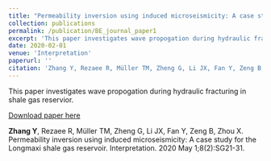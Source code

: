 ```yaml
---
title: "Permeability inversion using induced microseismicity: A case study for the Longmaxi shale gas reservoir"
collection: publications
permalink: /publication/BE_journal_paper1
excerpt: 'This paper investigates wave propogation during hydraulic fracturing in shale gas reservior.'
date: 2020-02-01
venue: 'Interpretation'
paperurl: ''
citation: 'Zhang Y, Rezaee R, Müller TM, Zheng G, Li JX, Fan Y, Zeng B, Zhou X. Permeability inversion using induced microseismicity: A case study for the Longmaxi shale gas reservoir. Interpretation. 2020 May 1;8(2):SG21-31.'
---
```

This paper investigates wave propogation during hydraulic fracturing in shale gas reservior.

[Download paper here](https://watermark.silverchair.com/int-2019-0182.1.pdf?token=AQECAHi208BE49Ooan9kkhW_Ercy7Dm3ZL_9Cf3qfKAc485ysgAAA0gwggNEBgkqhkiG9w0BBwagggM1MIIDMQIBADCCAyoGCSqGSIb3DQEHATAeBglghkgBZQMEAS4wEQQMH9M5OwtakRMiuV7AAgEQgIIC-x105FNf13v5qXQS0EFSbn6NcBUZCiuVeYBlh7Org5m9d1Bywo3iATWiU3VJKiokeW5K1RQplykKVJjGRHarEbUHf4arakjLx8WmhonNmoXaDe98UsfG8ugc0SSZQEBk0v_4dBYztNWDfBko2tFkY--qHe-gE5EJbiUA4LdJOvSfaKvJRhlmDUU44SbMCklxNVU44HiQe54WW6qS3-PVf-Ihuzq28vz23UDPK7233STmJkxeKQWe08YjbBn0t4XYlw3prxNDQ_1AkVVlhAkvIdxbnxu2tUL7SIiXWcrKIhxD4w2NpRn-qNxQIDosk-zc00FoEeSGdGve5nHQWPiLiQEQ0vkfkt4HnpoQASvaSNrSMDqWonjCgUQP3_e17EirpD0wQ_bm55g18yZ3hbmlnKWATfEg5L9VNdYIJCUNYuaDpyWhor1aTKWEI4I-TFkvLYOFDTupJGLp9J87-01kIE3zPW_SuYYah12RiWKk1JYxXoUmzfyixRUg8OOf3B4Gdl0vzcQSztIjqynoB1M3B0zxTwuf7Qv7vesVyuBg1mKQ_-7PZVod1YLujj-OS6wzN0rh0aJ7tLR8eVkSB_jX36U-HVS2CO4ddteGhL0i3j1QVMhO7yAhh9Si2mhkMBUKsJAqQPkwNhgWEv_2Pa8GPaLKhvd7XGb-SCzT5mKjicwsa2sll--HniQKx0xymZlMvF1tAnQub7T__algfDrqoWqmMbf7pszATFdFP1pfm9y-6N26eDcP33_qwGx2bToCpCwpT8cc2iaXF-MTzoXVqhNhRkkz3mdWoSCdDCD4ss8AyrCmxbAYwSAjNfyKDMiyjwbL82lO6RIBZIh5JG3Ceuqa9jeKHhR1hp7FlX6VXwL2BYQnrXfMej4T6zJHVzyJ2SoC3GzQat0QgMwGhDuo7LbdQ43FDWSztVc2bjXLG2t2kt3P0PQt0D5yvCDtqAP5Pf8g5XzwIsneS9JRjQ_3eQ0o2iREbzx-dpZVc81_y0eB_XzxSMx1NEMAtl0)

**Zhang Y**, Rezaee R, Müller TM, Zheng G, Li JX, Fan Y, Zeng B, Zhou X. Permeability inversion using induced microseismicity: A case study for the Longmaxi shale gas reservoir. Interpretation. 2020 May 1;8(2):SG21-31.